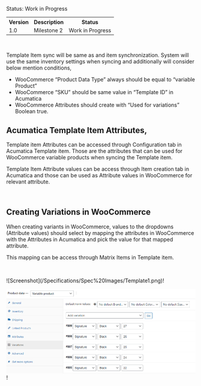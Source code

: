 
<p>Status: Work in Progress</p>
<table>
<tbody>
<tr>
<th>Version</th>
<th>Description</th>
<th>Status</th></tr>
<tr>
<td>1.0</td>
<td>Milestone 2</td>
<td>Work in Progress</td></tr></tbody></table>
<p>&nbsp;</p>
<p>Template Item sync will be same as <ac:link><ri:page ri:content-title="Stock Item Entity" /><ac:plain-text-link-body><![CDATA[Stock]]></ac:plain-text-link-body></ac:link> and <ac:link><ri:page ri:content-title="Non-Stock Item Entity" /><ac:plain-text-link-body><![CDATA[Non-stock]]></ac:plain-text-link-body></ac:link> item synchronization. System will use the same inventory settings when syncing and additionally will consider below mention conditions,</p>
<ul>
<li>WooCommerce &ldquo;Product Data Type&rdquo; always should be equal to &ldquo;variable Product&rdquo;</li>
<li>WooCommerce &ldquo;SKU&rdquo; should be same value in &ldquo;Template ID&rdquo; in Acumatica</li>
<li>WooCommerce Attributes should create with &ldquo;Used for variations&rdquo; Boolean true.</li></ul>
<h2>Acumatica Template Item Attributes,</h2>
<p>Template item Attributes can be accessed through Configuration tab in Acumatica Template item. Those are the attributes that can be used for WooCommerce variable products when syncing the Template item.</p>
<p>Template Item Attribute values can be access through Item creation tab in Acumatica and those can be used as Attribute values in WooCommerce for relevant attribute.</p>
<p>&nbsp;</p>
<h2>Creating Variations in WooCommerce</h2>
<p>When creating variants in WooCommerce, values to the dropdowns (Attribute values) should select by mapping the attributes in WooCommerce with the Attributes in Acumatica and pick the value for that mapped attribute.</p>
<p>This mapping can be access through Matrix Items in Template item.</p>
<p>&nbsp;</p>
![Screenshot](/Specifications/Spec%20Images/Template1.png)!

![Screenshot](/Specifications/Spec%20Images/Template2.png)!

<p>&nbsp; &nbsp; &nbsp; &nbsp; &nbsp; &nbsp; &nbsp; &nbsp;&nbsp;</p>
